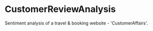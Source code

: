# CustomerReviewAnalysis
Sentiment analysis of a travel &amp; booking website - 'CustomerAffairs'. 
